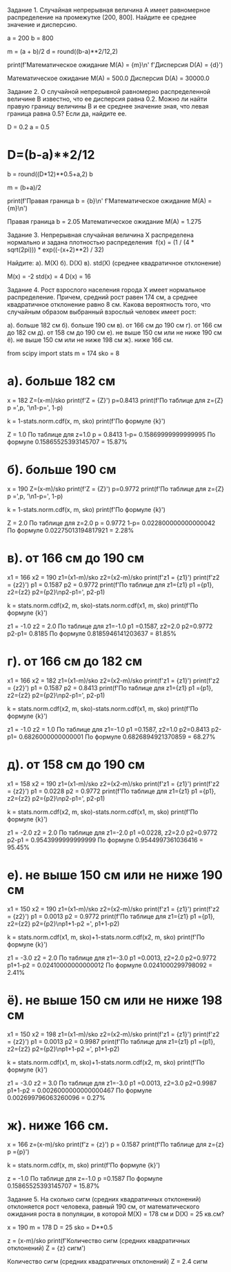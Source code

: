 Задание 1.
Случайная непрерывная величина A имеет равномерное распределение на промежутке (200, 800]. 
Найдите ее среднее значение и дисперсию.

a = 200
b = 800

m = (a + b)/2
d = round((b-a)**2/12,2)

print(f'Математическое ожидание M(A) = {m}\n'
      f'Дисперсия D(A) = {d}')

Математическое ожидание M(A) = 500.0
Дисперсия D(A) = 30000.0

Задание 2.
О случайной непрерывной равномерно распределенной величине B известно, что ее дисперсия равна 0.2. 
Можно ли найти правую границу величины B и ее среднее значение зная, что левая граница равна 0.5? 
Если да, найдите ее.

D = 0.2
a = 0.5
# D=(b-a)**2/12
b = round((D*12)**0.5+a,2)
b

m = (b+a)/2

print(f'Правая граница b = {b}\n'
      f'Математическое ожидание M(A) = {m}\n')

Правая граница b = 2.05
Математическое ожидание M(A) = 1.275

Задание 3.
Непрерывная случайная величина X распределена нормально и задана плотностью распределения 
f(x) = (1 / (4 * sqrt(2pi))) * exp((-(x+2)**2) / 32)

Найдите:
а). M(X)
б). D(X)
в). std(X) (среднее квадратичное отклонение)

M(x) = -2
std(x) = 4
D(x) = 16

Задание 4.
Рост взрослого населения города X имеет нормальное распределение.
Причем, средний рост равен 174 см, а среднее квадратичное отклонение равно 8 см.
Какова вероятность того, что случайным образом выбранный взрослый человек имеет рост:

а). больше 182 см
б). больше 190 см
в). от 166 см до 190 см
г). от 166 см до 182 см
д). от 158 см до 190 см
е). не выше 150 см или не ниже 190 см
ё). не выше 150 см или не ниже 198 см
ж). ниже 166 см.

from scipy import stats
m = 174
sko = 8

# а). больше 182 см
x = 182
Z=(x-m)/sko
print(f'Z = {Z}')
p=0.8413
print(f'По таблице для z={Z} p =',p, '\n1-p=', 1-p)

k = 1-stats.norm.cdf(x, m, sko)
print(f'По формуле {k}')

Z = 1.0
По таблице для z=1.0 p = 0.8413 
1-p= 0.15869999999999995
По формуле 0.15865525393145707 = 15.87%


# б). больше 190 см
x = 190
Z=(x-m)/sko
print(f'Z = {Z}')
p=0.9772
print(f'По таблице для z={Z} p =',p, '\n1-p=', 1-p)

k = 1-stats.norm.cdf(x, m, sko)
print(f'По формуле {k}')

Z = 2.0
По таблице для z=2.0 p = 0.9772 
1-p= 0.022800000000000042
По формуле 0.02275013194817921 = 2.28%

# в). от 166 см до 190 см
x1 = 166
x2 = 190
z1=(x1-m)/sko
z2=(x2-m)/sko
print(f'z1 = {z1}')
print(f'z2 = {z2}')
p1 = 0.1587
p2 = 0.9772
print(f'По таблице для z1={z1} p1 ={p1}, z2={z2} p2={p2}\np2-p1=', p2-p1)

k = stats.norm.cdf(x2, m, sko)-stats.norm.cdf(x1, m, sko)
print(f'По формуле {k}') 

z1 = -1.0
z2 = 2.0
По таблице для z1=-1.0 p1 =0.1587, z2=2.0 p2=0.9772
p2-p1= 0.8185
По формуле 0.8185946141203637 = 81.85%

# г). от 166 см до 182 см
x1 = 166
x2 = 182
z1=(x1-m)/sko
z2=(x2-m)/sko
print(f'z1 = {z1}')
print(f'z2 = {z2}')
p1 = 0.1587
p2 = 0.8413
print(f'По таблице для z1={z1} p1 ={p1}, z2={z2} p2={p2}\np2-p1=', p2-p1)

k = stats.norm.cdf(x2, m, sko)-stats.norm.cdf(x1, m, sko)
print(f'По формуле {k}')

z1 = -1.0
z2 = 1.0
По таблице для z1=-1.0 p1 =0.1587, z2=1.0 p2=0.8413
p2-p1= 0.6826000000000001
По формуле 0.6826894921370859 = 68.27%

# д). от 158 см до 190 см
x1 = 158
x2 = 190
z1=(x1-m)/sko
z2=(x2-m)/sko
print(f'z1 = {z1}')
print(f'z2 = {z2}')
p1 = 0.0228
p2 = 0.9772
print(f'По таблице для z1={z1} p1 ={p1}, z2={z2} p2={p2}\np2-p1=', p2-p1)

k = stats.norm.cdf(x2, m, sko)-stats.norm.cdf(x1, m, sko)
print(f'По формуле {k}')

z1 = -2.0
z2 = 2.0
По таблице для z1=-2.0 p1 =0.0228, z2=2.0 p2=0.9772
p2-p1 = 0.9543999999999999
По формуле 0.9544997361036416 = 95.45%


# е). не выше 150 см или не ниже 190 см
x1 = 150
x2 = 190
z1=(x1-m)/sko
z2=(x2-m)/sko
print(f'z1 = {z1}')
print(f'z2 = {z2}')
p1 = 0.0013
p2 = 0.9772
print(f'По таблице для z1={z1} p1 ={p1}, z2={z2} p2={p2}\np1+1-p2 =', p1+1-p2)


k = stats.norm.cdf(x1, m, sko)+1-stats.norm.cdf(x2, m, sko)
print(f'По формуле {k}')

z1 = -3.0
z2 = 2.0
По таблице для z1=-3.0 p1 =0.0013, z2=2.0 p2=0.9772
p1+1-p2 = 0.02410000000000012
По формуле 0.0241000299798092 = 2.41%


# ё). не выше 150 см или не ниже 198 см
x1 = 150
x2 = 198
z1=(x1-m)/sko
z2=(x2-m)/sko
print(f'z1 = {z1}')
print(f'z2 = {z2}')
p1 = 0.0013
p2 = 0.9987
print(f'По таблице для z1={z1} p1 ={p1}, z2={z2} p2={p2}\np1+1-p2 =', p1+1-p2)

k = stats.norm.cdf(x1, m, sko)+1-stats.norm.cdf(x2, m, sko)
print(f'По формуле {k}')

z1 = -3.0
z2 = 3.0
По таблице для z1=-3.0 p1 =0.0013, z2=3.0 p2=0.9987
p1+1-p2 = 0.0026000000000000467
По формуле 0.002699796063260096 = 0.27%

# ж). ниже 166 см.
x = 166
z=(x-m)/sko
print(f'z = {z}')
p = 0.1587
print(f'По таблице для z={z} p ={p}')


k = stats.norm.cdf(x, m, sko)
print(f'По формуле {k}')

z = -1.0
По таблице для z=-1.0 p =0.1587
По формуле 0.15865525393145707 = 15.87%

Задание 5.
На сколько сигм (средних квадратичных отклонений) отклоняется рост человека, 
равный 190 см, от математического ожидания роста в популяции, 
в которой M(X) = 178 см и D(X) = 25 кв.см?

x = 190
m = 178
D = 25
sko = D**0.5

z = (x-m)/sko
print(f'Количество сигм (средних квадратичных отклонений) Z = {z} сигм')

Количество сигм (средних квадратичных отклонений) Z = 2.4 сигм